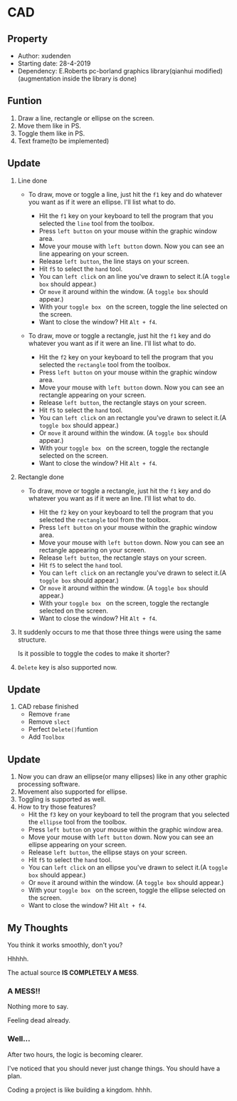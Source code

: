 # CAD



## Property

- Author: xudenden
- Starting date: 28-4-2019
- Dependency: E.Roberts pc-borland graphics library(qianhui modified)(augmentation inside the library is done)



## Funtion

1. Draw a line, rectangle or ellipse on the screen.
2. Move them like in PS.
3. Toggle them like in PS.
4. Text frame(to be implemented)



## Update

1. Line done

   - To draw, move or toggle a line, just hit the `f1` key and do whatever you want as if it were an ellipse. I'll list what to do.
     - Hit the `f1` key on your keyboard to tell the program that you selected the `line` tool from the toolbox.
     - Press `left button` on your mouse within the graphic window area.
     - Move your mouse with `left button` down. Now you can see an line appearing on your screen.
     - Release `left button`, the line stays on your screen.
     - Hit `f5` to select the `hand` tool.
     - You can `left click` on an line you've drawn to select it.(A `toggle box` should appear.)
     - Or `move` it around within the window. (A `toggle box` should appear.)
     - With your `toggle box ` on the screen, toggle the line selected on the screen.
     - Want to close the window? Hit `Alt + f4`.
   - To draw, move or toggle a rectangle, just hit the `f1` key and do whatever you want as if it were an line. I'll list what to do.

     - Hit the `f2` key on your keyboard to tell the program that you selected the `rectangle` tool from the toolbox.
     - Press `left button` on your mouse within the graphic window area.
     - Move your mouse with `left button` down. Now you can see an rectangle appearing on your screen.
     - Release `left button`, the rectangle stays on your screen.
     - Hit `f5` to select the `hand` tool.
     - You can `left click` on an rectangle you've drawn to select it.(A `toggle box` should appear.)
     - Or `move` it around within the window. (A `toggle box` should appear.)
     - With your `toggle box ` on the screen, toggle the rectangle selected on the screen.
     - Want to close the window? Hit `Alt + f4`.

2. Rectangle done

   - To draw, move or toggle a rectangle, just hit the `f1` key and do whatever you want as if it were an line. I'll list what to do.

     - Hit the `f2` key on your keyboard to tell the program that you selected the `rectangle` tool from the toolbox.
     - Press `left button` on your mouse within the graphic window area.
     - Move your mouse with `left button` down. Now you can see an rectangle appearing on your screen.
     - Release `left button`, the rectangle stays on your screen.
     - Hit `f5` to select the `hand` tool.
     - You can `left click` on an rectangle you've drawn to select it.(A `toggle box` should appear.)
     - Or `move` it around within the window. (A `toggle box` should appear.)
     - With your `toggle box ` on the screen, toggle the rectangle selected on the screen.
     - Want to close the window? Hit `Alt + f4`.
3. It suddenly occurs to me that those three things were using the same structure.

   Is it possible to toggle the codes to make it shorter?

4. `Delete` key is also supported now.



## Update

1. CAD rebase finished
   - Remove `frame`
   - Remove `slect`
   - Perfect `Delete()`funtion
   - Add `Toolbox`



## Update

1. Now you can draw an ellipse(or many ellipses) like in any other graphic processing software.
2. Movement also supported for ellipse.
3. Toggling is supported as well.
4. How to try those features?
   - Hit the `f3` key on your keyboard to tell the program that you selected the `ellipse` tool from the toolbox.
   - Press `left button` on your mouse within the graphic window area.
   - Move your mouse with `left button` down. Now you can see an ellipse appearing on your screen.
   - Release `left button`, the ellipse stays on your screen.
   - Hit `f5` to select the `hand` tool.
   - You can `left click` on an ellipse you've drawn to select it.(A `toggle box` should appear.)
   - Or `move` it around within the window. (A `toggle box` should appear.)
   - With your `toggle box ` on the screen, toggle the ellipse selected on the screen.
   - Want to close the window? Hit `Alt + f4`.



## My Thoughts

You think it works smoothly, don't you?

Hhhhh.

The actual source **IS COMPLETELY A MESS**.

### A MESS!!

Nothing more to say.

Feeling dead already.

### Well...

After two hours, the logic is becoming clearer.

I've noticed that you should never just change things. You should have a plan.

Coding a project is like building a kingdom. hhhh.

